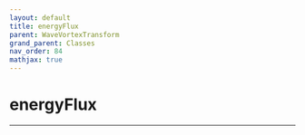 ```yaml
---
layout: default
title: energyFlux
parent: WaveVortexTransform
grand_parent: Classes
nav_order: 84
mathjax: true
---
```


#  energyFlux




---

